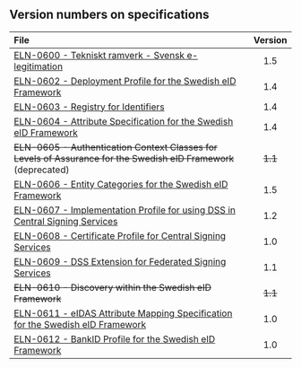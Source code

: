 
## Version numbers on specifications ##

| File | Version |
| :--- | :---: |
| [ELN-0600 - Tekniskt ramverk - Svensk e-legitimation](ELN-0600%20-%20Tekniskt%20ramverk%20-%20Svensk%20e-legitimation.md) | 1.5 |   
| [ELN-0602 - Deployment Profile for the Swedish eID Framework](ELN-0602%20-%20Deployment%20Profile%20for%20the%20Swedish%20eID%20Framework.md) | 1.4 |
| [ELN-0603 - Registry for Identifiers](ELN-0603%20-%20Registry%20for%20Identifiers.md) | 1.4 |
| [ELN-0604 - Attribute Specification for the Swedish eID Framework](ELN-0604%20-%20Attribute%20Specification%20for%20the%20Swedish%20eID%20Framework.md) | 1.4 |
| ~~ELN-0605 - Authentication Context Classes for Levels of Assurance for the Swedish eID Framework~~ (deprecated) | ~~1.1~~ |
| [ELN-0606 - Entity Categories for the Swedish eID Framework](ELN-0606%20-%20Entity%20Categories%20for%20the%20Swedish%20eID%20Framework.md) | 1.5 |
| [ELN-0607 - Implementation Profile for using DSS in Central Signing Services](ELN-0607%20-%20Implementation%20Profile%20for%20using%20DSS%20in%20Central%20Signing%20Services.md) | 1.2 |
| [ELN-0608 - Certificate Profile for Central Signing Services](ELN-0608%20-%20Certificate%20Profile%20for%20Central%20Signing%20Services.md) | 1.0 |
| [ELN-0609 - DSS Extension for Federated Signing Services](ELN-0609%20-%20DSS%20Extension%20for%20Federated%20Signing%20Services.md) | 1.1 |
| ~~ELN-0610 - Discovery within the Swedish eID Framework~~ | ~~1.1~~ |
| [ELN-0611 - eIDAS Attribute Mapping Specification for the Swedish eID Framework](ELN-0611%20-%20eIDAS%20Constructed%20Attributes%20Specification%20for%20the%20Swedish%20eID%20Framework.md) | 1.0 |
| [ELN-0612 - BankID Profile for the Swedish eID Framework](ELN-0612%20-%20BankID%20Profile%20for%20the%20Swedish%20eID%20Framework.md) | 1.0 |



 
 
